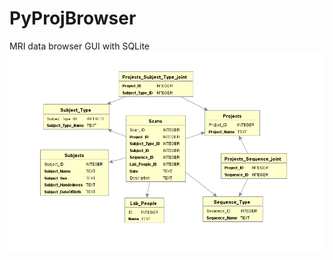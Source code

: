 # PyProjBrowser
MRI data browser GUI with SQLite
![alt text](https://github.com/benalibayram/PyProjBrowser/blob/main/EveryThing_Graph.png?raw=true)
